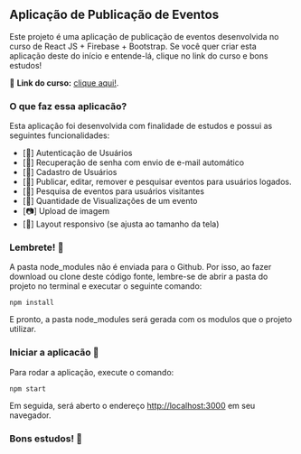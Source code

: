 ## Aplicação de Publicação de Eventos
Este projeto é uma aplicação de publicação de eventos desenvolvida no curso de React JS + Firebase + Bootstrap. 
Se você quer criar esta aplicação deste do início e entende-lá, clique no link do curso e bons estudos!

:link: **Link do curso:**  [clique aqui!](https://github.com/facebook/create-react-app).


### O que faz essa aplicacão?
Esta aplicação foi desenvolvida com finalidade de estudos e possui as seguintes funcionalidades:

* [:key:] Autenticação de Usuários
* [:email:] Recuperação de senha com envio de e-mail automático
* [:bust_in_silhouette:] Cadastro de Usuários
* [:memo:] Publicar, editar, remover e pesquisar eventos para usuários logados.
* [:mag_right:] Pesquisa de eventos para usuários visitantes 
* [:eyes:] Quantidade de Visualizações de um evento
* [:camera:] Upload de imagem
* [:calling:] Layout responsivo (se ajusta ao tamanho da tela)


### Lembrete! :thought_balloon:
A pasta node_modules não é enviada para o Github. Por isso, ao fazer download ou clone deste código fonte, lembre-se de abrir a pasta do projeto no terminal e executar o seguinte comando:

```console
npm install
```

E pronto, a pasta node_modules será gerada com os modulos que o projeto utilizar.


### Iniciar a aplicacão :checkered_flag:

Para rodar a aplicação, execute o comando: <br>
```console
npm start
```

Em seguida, será aberto o endereço [http://localhost:3000](http://localhost:3000) em seu navegador.

### Bons estudos! :clap:

